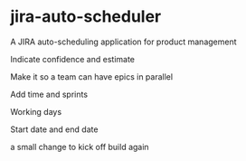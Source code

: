 # jira-auto-scheduler
A JIRA auto-scheduling application for product management


Indicate confidence and estimate

Make it so a team can have epics in parallel

Add time and sprints

Working days

Start date and end date

a small change to kick off build again
